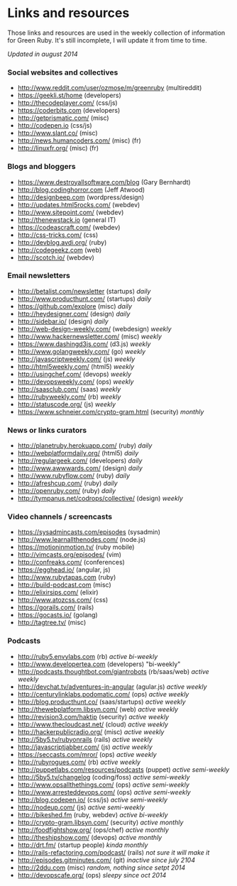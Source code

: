 # Links and resources

Those links and resources are used in the weekly collection of information for Green Ruby. It's still incomplete, I will update it from time to time.

*Updated in august 2014*

### Social websites and collectives

* <http://www.reddit.com/user/ozmose/m/greenruby> (multireddit)
* <https://geekli.st/home> (developers)
* <http://thecodeplayer.com/> (css/js)
* <https://coderbits.com> (developers)
* <http://getprismatic.com/> (misc)
* <http://codepen.io> (css/js)
* <http://www.slant.co/> (misc)
* <http://news.humancoders.com/> (misc) (fr)
* <http://linuxfr.org/> (misc) (fr)

### Blogs and bloggers

- <https://www.destroyallsoftware.com/blog> (Gary Bernhardt)
- <http://blog.codinghorror.com> (Jeff Atwood)
- <http://designbeep.com> (wordpress/design)
- <http://updates.html5rocks.com/> (webdev)
- <http://www.sitepoint.com/> (webdev)
- <http://thenewstack.io> (general IT)
- <https://codeascraft.com/> (webdev)
- <http://css-tricks.com/> (css)
- <http://devblog.avdi.org/> (ruby)
- <http://codegeekz.com> (web)
- <http://scotch.io/> (webdev)

### Email newsletters

* <http://betalist.com/newsletter> (startups) *daily*
* <http://www.producthunt.com/> (startups) *daily*
* <https://github.com/explore> (misc) *daily*
* <http://heydesigner.com/> (design) *daily*
* <http://sidebar.io/> (design) *daily*
* <http://web-design-weekly.com/> (webdesign) *weekly*
* <http://www.hackernewsletter.com/> (misc) *weekly*
* <https://www.dashingd3js.com/> (d3.js) *weekly*
* <http://www.golangweekly.com/> (go) *weekly*
* <http://javascriptweekly.com/> (js) *weekly*
* <http://html5weekly.com/> (html5) *weekly*
* <http://usingchef.com/> (devops) *weekly*
* <http://devopsweekly.com/> (ops) *weekly*
* <http://saasclub.com/> (saas) *weekly*
* <http://rubyweekly.com/> (rb) *weekly*
* <http://statuscode.org/> (js) *weekly*
* <https://www.schneier.com/crypto-gram.html> (security) *monthly*

### News or links curators

* <http://planetruby.herokuapp.com/> (ruby) *daily*
* <http://webplatformdaily.org/> (html5) *daily*
* <http://regulargeek.com/> (developers) *daily*
* <http://www.awwwards.com/> (design) *daily*
* <http://www.rubyflow.com/> (ruby) *daily*
* <http://afreshcup.com/> (ruby) *daily*
* <http://openruby.com/> (ruby) *daily*
* <http://tympanus.net/codrops/collective/> (design) *weekly*

### Video channels / screencasts

* <https://sysadmincasts.com/episodes> (sysadmin)
* <http://www.learnallthenodes.com/> (node.js)
* <https://motioninmotion.tv/> (ruby mobile)
* <http://vimcasts.org/episodes/> (vim)
* <http://confreaks.com/> (conferences)
* <https://egghead.io/> (angular, js)
* <http://www.rubytapas.com> (ruby)
* <http://build-podcast.com> (misc)
* <http://elixirsips.com/> (elixir)
* <http://www.atozcss.com/> (css)
* <https://gorails.com/> (rails)
* <https://gocasts.io/> (golang)
* <http://tagtree.tv/> (misc)

### Podcasts

* <http://ruby5.envylabs.com> (rb) *active bi-weekly*
* <http://www.developertea.com> (developers) "bi-weekly"
* <http://podcasts.thoughtbot.com/giantrobots> (rb/saas/web) *active weekly*
* <http://devchat.tv/adventures-in-angular> (agular.js) *active weekly*
* <http://centurylinklabs.podomatic.com/> (ops) *active weekly*
* <http://blog.producthunt.co/> (saas/startups) *active weekly*
* <http://thewebplatform.libsyn.com/> (web) *active weekly*
* <http://revision3.com/haktip> (security) *active weekly*
* <http://www.thecloudcast.net/> (cloud) *active weekly*
* <http://hackerpublicradio.org/> (misc) *active weekly*
* <http://5by5.tv/rubyonrails> (rails) *active weekly*
* <http://javascriptjabber.com/> (js) *active weekly*
* <https://seccasts.com/mror/> (ops) *active weekly*
* <http://rubyrogues.com/> (rb) *active weekly*
* <http://puppetlabs.com/resources/podcasts> (puppet) *active semi-weekly*
* <http://5by5.tv/changelog> (coding/foss) *active semi-weekly*
* <http://www.opsallthethings.com/> (ops) *active semi-weekly*
* <http://www.arresteddevops.com/> (ops) *active semi-weekly*
* <http://blog.codepen.io/> (css/js) *active semi-weekly*
* <http://nodeup.com/> (js) *active semi-weekly*
* <http://bikeshed.fm> (ruby, webdev) *active bi-weekly*
* <http://crypto-gram.libsyn.com/> (security) *active monthly*
* <http://foodfightshow.org/> (ops/chef) *active monthly*
* <http://theshipshow.com/> (devops) *active monthly*
* <http://drt.fm/> (startup people) *kinda monthly*
* <http://rails-refactoring.com/podcast/> (rails) *not sure it will make it*
* <http://episodes.gitminutes.com/> (git) *inactive since july 2104*
* <http://2ddu.com> (misc) *random, nothing since setpt 2014*
* <http://devopscafe.org/> (ops) *sleepy since oct 2014*
